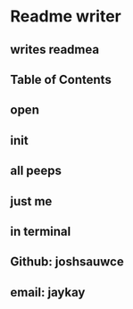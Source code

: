 # Readme writer

## writes readmea

## Table of Contents

## open

## init

## all peeps

## just me

## in terminal

## Github: joshsauwce

## email: jaykay

